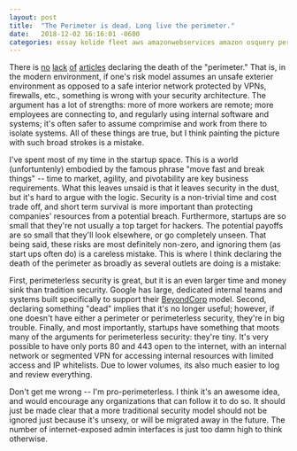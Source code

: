 ```yaml
---
layout: post
title:  "The Perimeter is dead. Long live the perimeter."
date:   2018-12-02 16:16:01 -0600
categories: essay kolide fleet aws amazonwebservices amazon osquery perimeter webservices security startups
---
```

There is [no](https://www.securityroundtable.org/security-without-boundaries-perimeter-dead/) [lack](https://threatpost.com/perimeter-defenses-are-dead-so-now-what/137754/) [of](https://www.theregister.co.uk/2014/06/06/death_of_network_parimeter/) [articles](https://www.secureworldexpo.com/resources/cybersecurity-perimeter-defense-is-it-dead) declaring the death of the "perimeter." That is, in the modern environment, if one's risk model assumes an unsafe exterier environment as opposed to a safe interior network protected by VPNs, firewalls, etc., something is wrong with your security architecture. The argument has a lot of strengths: more of more workers are remote; more employees are connecting to, and regularly using internal software and systems; it's often safer to assume comprimise and work from there to isolate systems. All of these things are true, but I think painting the picture with such broad strokes is a mistake.

I've spent most of my time in the startup space. This is a world (unfortuntenly) embodied by the famous phrase "move fast and break things" -- time to market, agility, and pivotability are key business requirements. What this leaves unsaid is that it leaves security in the dust, but it's hard to argue with the logic. Security is a non-trivial time and cost trade off, and short term survival is more important than protecting companies' resources from a potential breach. Furthermore, startups are so small that they're not usually a top target for hackers. The potential payoffs are so small that they'll look elsewhere, or go completely unseen. That being said, these risks are most definitely non-zero, and ignoring them (as start ups often do) is a careless mistake. This is where I think declaring the death of the perimeter as broadly as several outlets are doing is a mistake:

First, perimeterless security is great, but it is an even larger time and money sink than tradition security. Google has large, dedicated internal teams and systems built specifically to support their [BeyondCorp](https://cloud.google.com/beyondcorp/) model. Second, declaring something "dead" implies that it's no longer useful; however, if one doesn't have either a perimeter or perimeterless security, they're in big trouble. Finally, and most importantly, startups have something that moots many of the arguments for perimeterless security: they're tiny. It's very possible to have only ports 80 and 443 open to the internet, with an internal network or segmented VPN for accessing internal resources with limited access and IP whitelists. Due to lower volumes, its also much easier to log and review everything.

Don't get me wrong -- I'm pro-perimeterless. I think it's an awesome idea, and would encourage any organizations that can follow it to do so. It should just be made clear that a more traditional security model should not be ignored just because it's unsexy, or will be migrated away in the future. The number of internet-exposed admin interfaces is just too damn high to think otherwise.